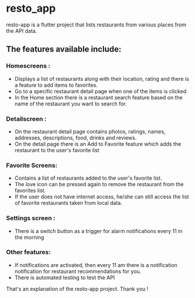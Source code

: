 # resto_app

resto-app is a flutter project that lists restaurants from various places from the API data.

## The features available include:


### Homescreens :
- Displays a list of restaurants along with their location, rating and there is a feature to add items to favorites.
- Go to a specific restaurant detail page when one of the items is clicked
- In the Home section there is a restaurant search feature based on the name of the restaurant you want to search for.

### Detailscreen :
- On the restaurant detail page contains photos, ratings, names, addresses, descriptions, food, drinks and reviews.
- On the detail page there is an Add to Favorite feature which adds the restaurant to the user's favorite list

### Favorite Screens:
- Contains a list of restaurants added to the user's favorite list.
- The love icon can be pressed again to remove the restaurant from the favorites list.
- If the user does not have internet access, he/she can still access the list of favorite restaurants taken from local data.

### Settings screen :
- There is a switch button as a trigger for alarm notifications every 11 in the morning

### Other features:
- If notifications are activated, then every 11 am there is a notification notification for restaurant recommendations for you.
- There is automated testing to test the API

That's an explanation of the resto-app project.
Thank you ! 

